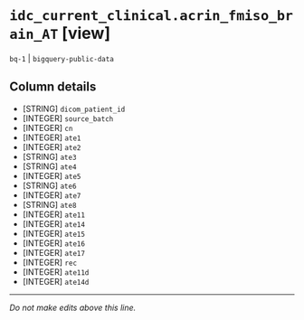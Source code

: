 # `idc_current_clinical.acrin_fmiso_brain_AT` [view]
`bq-1` | `bigquery-public-data`

## Column details
* [STRING]    `dicom_patient_id`
* [INTEGER]   `source_batch`
* [INTEGER]   `cn`
* [INTEGER]   `ate1`
* [INTEGER]   `ate2`
* [STRING]    `ate3`
* [STRING]    `ate4`
* [INTEGER]   `ate5`
* [STRING]    `ate6`
* [INTEGER]   `ate7`
* [STRING]    `ate8`
* [INTEGER]   `ate11`
* [INTEGER]   `ate14`
* [INTEGER]   `ate15`
* [INTEGER]   `ate16`
* [INTEGER]   `ate17`
* [INTEGER]   `rec`
* [INTEGER]   `ate11d`
* [INTEGER]   `ate14d`

-------------------------------------------------------------------------------
*Do not make edits above this line.*
